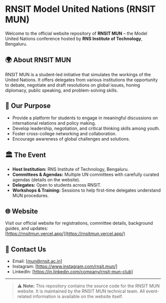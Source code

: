 # RNSIT Model United Nations (RNSIT MUN)

Welcome to the official website repository of **RNSIT MUN** – the Model United Nations conference hosted by **RNS Institute of Technology**, Bengaluru.

## 🌍 About RNSIT MUN
RNSIT MUN is a student-led initiative that simulates the workings of the United Nations. It offers delegates from various institutions the opportunity to debate, negotiate and draft resolutions on global issues, honing diplomacy, public speaking, and problem-solving skills.

## 🎯 Our Purpose
- Provide a platform for students to engage in meaningful discussions on international relations and policy making.
- Develop leadership, negotiation, and critical thinking skills among youth.
- Foster cross-college networking and collaboration.
- Encourage awareness of global challenges and solutions.

## 🏛️ The Event
- **Host Institution:** RNS Institute of Technology, Bengaluru.
- **Committees & Agendas:** Multiple UN committees with carefully curated agendas (details on the website).
- **Delegates:** Open to students across RNSIT.
- **Workshops & Training:** Sessions to help first-time delegates understand MUN procedures.

## 🌐 Website
Visit our official website for registrations, committee details, background guides, and updates:  
[https://rnsitmun.vercel.app/](https://rnsitmun.vercel.app/)

## 📩 Contact Us
- Email: [mun@rnsit.ac.in]
- Instagram: [https://www.instagram.com/rnsit.mun/]
- LinkedIn: [https://in.linkedin.com/company/rnsit-mun-club]

---

> ⚠️ **Note:** This repository contains the source code for the RNSIT MUN website. It is maintained by the RNSIT MUN technical team. All event-related information is available on the website itself.